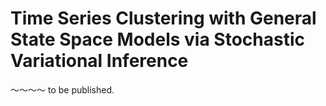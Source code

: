 # Time Series Clustering with General State Space Models via Stochastic Variational Inference


〜〜〜〜 to be published.
